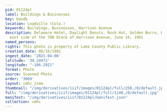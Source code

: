 ```yaml
---
pid: 01124pl
label: Buildings & Businesses
key: bandb
location: Leadville (Colo.)
keywords: Buildings, Businesses, Harrison Avenue
description: Delaware Hotel, Daylight Donuts, Rock Hut, Golden Burro, Ben Franklin,
  east side of the 700 block of Harrison Avenue, June 16, 1981
named_persons: 
rights: This photo is property of Lake County Public Library.
creation_date: 06/16/1981
ingest_date: '2021-04-06'
latitude: '39.24972'
longitude: "-106.2921"
format: Photo
source: Scanned Photo
order: '3669'
layout: cmhc_item
thumbnail: "/img/derivatives/iiif/images/01124pl/full/250,/0/default.jpg"
full: "/img/derivatives/iiif/images/01124pl/full/1140,/0/default.jpg"
manifest: "/img/derivatives/iiif/01124pl/manifest.json"
collection: cmhc
---
```

